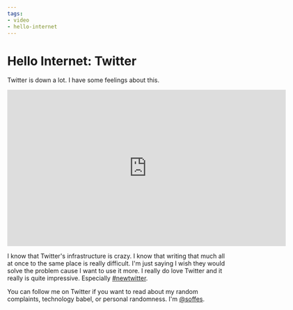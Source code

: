 ```yaml
---
tags:
- video
- hello-internet
---
```


# Hello Internet: Twitter

Twitter is down a lot. I have some feelings about this.

<div class="video vimeo wide"><iframe src="
https://player.vimeo.com/video/16875976?title=0&amp;byline=0&amp;portrait=0&amp;color=f05b35" width="640" height="360" frameborder="0" webkitAllowFullScreen mozallowfullscreen allowFullScreen></iframe></div>

I know that Twitter's infrastructure is crazy. I know that writing that much all at once to the same place is really difficult. I'm just saying I wish they would solve the problem cause I want to use it more. I really do love Twitter and it really is quite impressive. Especially [#newtwitter](http://blog.twitter.com/2010/09/better-twitter.html).

You can follow me on Twitter if you want to read about my random complaints, technology babel, or personal randomness. I'm [@soffes](http://twitter.com/soffes).
